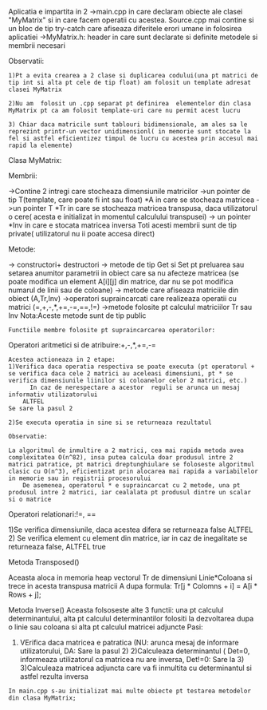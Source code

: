 Aplicatia e impartita in 2
->main.cpp in care declaram  obiecte ale clasei "MyMatrix" si in care facem operatii cu acestea. Source.cpp mai contine si un bloc de tip try-catch care afiseaza diferitele erori umane in folosirea aplicatiei
->MyMatrix.h: header in care sunt declarate si definite metodele si membrii necesari
 
Observatii:

	1)Pt a evita crearea a 2 clase si duplicarea codului(una pt matrici de tip int si alta pt cele de tip float) am folosit un template adresat clasei MyMatrix

	2)Nu am  folosit un .cpp separat pt definirea  elementelor din clasa MyMatrix pt ca am folosit template-uri care nu permit acest lucru 

	3) Chiar daca matricile sunt tablouri bidimensionale, am ales sa le reprezint printr-un vector unidimensionl( in memorie sunt stocate la fel si astfel eficientizez timpul de lucru cu acestea prin accesul mai rapid la elemente)

Clasa MyMatrix:

Membrii:

->Contine 2 intregi care stocheaza dimensiunile matricilor
->un pointer de tip T(template, care poate fi int sau float) *A in care se stocheaza matricea 
->un pointer T *Tr in care se stocheaza matricea transpusa, daca utilizatorul o cere( acesta e initializat  in momentul  calculului transpusei)
-> un pointer *Inv in care e stocata matricea inversa
Toti acesti membrii sunt de tip private( utilizatorul nu ii poate accesa direct)

Metode:

-> constructori+ destructori
-> metode de tip Get si Set pt  preluarea sau setarea anumitor parametrii in obiect care sa nu afecteze matricea (se poate modifica un element A[i][j] din matrice, dar nu se pot modifica  numarul de linii sau de coloane)
-> metode care afiseaza matriciile din obiect (A,Tr,Inv)
->operatori supraincarcati care realizeaza operatii cu matrici (=,+,-,*,+=,-=,==,!=)
->metode folosite pt calculul matriciilor Tr sau Inv
Nota:Aceste metode sunt de tip public 


	Functiile membre folosite pt supraincarcarea operatorilor:
	
Operatori aritmetici si de atribuire:+,-,*,+=,-=

	Acestea actioneaza in 2 etape:
	1)Verifica daca operatia respectiva se poate executa (pt operatorul + se verifica daca cele 2 matrici au aceleasi dimensiuni, pt * se verifica dimensiunile liinilor si coloanelor celor 2 matrici, etc.)
          In caz de nerespectare a acestor  reguli se arunca un mesaj informativ utilizatorului
		ALTFEL
	Se sare la pasul 2
	
	2)Se executa operatia in sine si se returneaza rezultatul

	Observatie:
	
	La algoritmul de inmultire a 2 matrici, cea mai rapida metoda avea complexitatea O(n^82), insa putea calcula doar produsul intre 2 matrici patratice, pt matrici dreptunghiulare se foloseste algoritmul clasic cu O(n^3), eficientizat prin alocarea mai rapida a variabilelor in memorie sau in registrii procesorului
        De asemenea, operatorul * e supraincarcat cu 2 metode, una pt produsul intre 2 matrici, iar cealalata pt produsul dintre un scalar si o matrice

Operatori relationari:!=, ==
 
 1)Se verifica dimensiunile, daca acestea difera se returneaza false
 ALTFEL
 2) Se verifica element cu element din matrice, iar in caz de inegalitate se returneaza false, ALTFEL true

 
	
  Metoda Transposed()
   
  Aceasta aloca in memoria heap vectorul Tr de dimensiuni Linie*Coloana si  trece in acesta transpusa matricii A dupa formula:
  Tr[j * Colomns + i] = A[i * Rows + j];

   Metoda Inverse()
  Aceasta folsoseste alte 3 functii: una pt calculul determinantului, alta pt  calculul determinantilor folositi la dezvoltarea dupa o linie sau coloana si alta pt calculul matricei adjuncte
  Pasi:
  1) VErifica daca matricea e patratica (NU: arunca mesaj de informare utilizatorului, DA: Sare la pasul 2)
  2)Calculeaza determinantul ( Det=0, informeaza utilizatorul ca matricea nu are inversa, Det!=0: Sare la 3)
  3)Calculeaza matricea adjuncta care va fi inmultita cu determinantul si astfel rezulta inversa

  
	In main.cpp s-au initializat mai multe obiecte pt testarea metodelor din clasa MyMatrix;  
  
